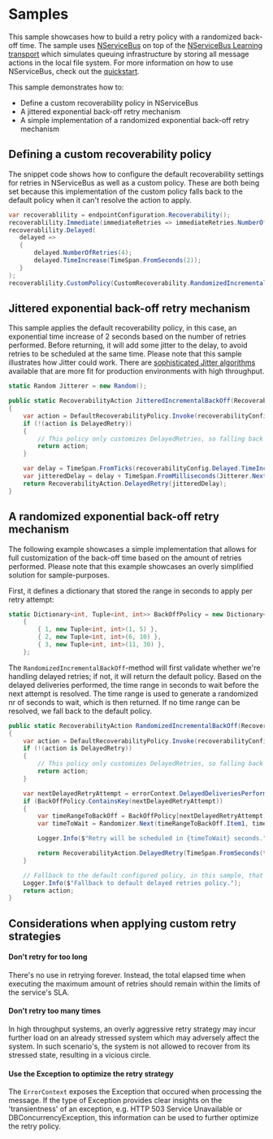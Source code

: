 # Samples

This sample showcases how to build a retry policy with a randomized back-off time. The sample uses [NServiceBus](https://docs.particular.net/) on top of the [NServiceBus Learning transport](https://docs.particular.net/transports/learning/) which simulates queuing infrastructure by storing all message actions in the local file system.
For more information on how to use NServiceBus, check out the [quickstart](https://docs.particular.net/tutorials/quickstart/).

This sample demonstrates how to:

- Define a custom recoverability policy in NServiceBus
- A jittered exponential back-off retry mechanism
- A simple implementation of a randomized exponential back-off retry mechanism

## Defining a custom recoverability policy

The snippet code shows how to configure the default recoverability settings for retries in NServiceBus as well as a custom policy.
These are both being set because this implementation of the custom policy falls back to the default policy when it can't resolve the action to apply.

```c#
var recoverablility = endpointConfiguration.Recoverability();
recoverablility.Immediate(immediateRetries => immediateRetries.NumberOfRetries(0));
recoverablility.Delayed(
   delayed =>
   {
       delayed.NumberOfRetries(4);
       delayed.TimeIncrease(TimeSpan.FromSeconds(2));
   }
);
recoverablility.CustomPolicy(CustomRecoverability.RandomizedIncrementalBackOff);
```

## Jittered exponential back-off retry mechanism

This sample applies the default recoverability policy, in this case, an exponential time increase of 2 seconds based on the number of retries performed. Before returning, it will add some jitter to the delay, to avoid retries to be scheduled at the same time.
Please note that this sample illustrates how Jitter could work. There are [sophisticated Jitter algorithms](https://aws.amazon.com/blogs/architecture/exponential-backoff-and-jitter/) available that are more fit for production environments with high throughput.

```c#
static Random Jitterer = new Random();

public static RecoverabilityAction JitteredIncrementalBackOff(RecoverabilityConfig recoverabilityConfig, ErrorContext errorContext)
{
    var action = DefaultRecoverabilityPolicy.Invoke(recoverabilityConfig, errorContext);
    if (!(action is DelayedRetry))
    {
        // This policy only customizes DelayedRetries, so falling back to the default policy here
        return action;
    }

    var delay = TimeSpan.FromTicks(recoverabilityConfig.Delayed.TimeIncrease.Ticks * (errorContext.DelayedDeliveriesPerformed + 1));
    var jitteredDelay = delay + TimeSpan.FromMilliseconds(Jitterer.Next(0, 1000));
    return RecoverabilityAction.DelayedRetry(jitteredDelay);
}
```

## A randomized exponential back-off retry mechanism

The following example showcases a simple implementation that allows for full customization of the back-off time based on the amount of retries performed.
Please note that this example showcases an overly simplified solution for sample-purposes. 

First, it defines a dictionary that stored the range in seconds to apply per retry attempt:

```c#
static Dictionary<int, Tuple<int, int>> BackOffPolicy = new Dictionary<int, Tuple<int, int>>
    {
        { 1, new Tuple<int, int>(1, 5) },
        { 2, new Tuple<int, int>(6, 10) },
        { 3, new Tuple<int, int>(11, 30) },
    };
```

The `RandomizedIncrementalBackOff`-method will first validate whether we're handling delayed retries; if not, it will return the default policy. 
Based on the delayed deliveries performed, the time range in seconds to wait before the next attempt is resolved.
The time range is used to generate a randomized nr of seconds to wait, which is then returned.
If no time range can be resolved, we fall back to the default policy.

```c#
public static RecoverabilityAction RandomizedIncrementalBackOff(RecoverabilityConfig recoverabilityConfig, ErrorContext errorContext)
{
    var action = DefaultRecoverabilityPolicy.Invoke(recoverabilityConfig, errorContext);
    if (!(action is DelayedRetry))
    {
        // This policy only customizes DelayedRetries, so falling back to the default policy here
        return action;
    }

    var nextDelayedRetryAttempt = errorContext.DelayedDeliveriesPerformed + 1;
    if (BackOffPolicy.ContainsKey(nextDelayedRetryAttempt))
    {
        var timeRangeToBackOff = BackOffPolicy[nextDelayedRetryAttempt];
        var timeToWait = Randomizer.Next(timeRangeToBackOff.Item1, timeRangeToBackOff.Item2);

        Logger.Info($"Retry will be scheduled in {timeToWait} seconds.");

        return RecoverabilityAction.DelayedRetry(TimeSpan.FromSeconds(timeToWait));
    }

    // Fallback to the default configured policy, in this sample, that would be 2 seconds * nrOfRetryAttempts
    Logger.Info($"Fallback to default delayed retries policy.");
    return action;
}
```

## Considerations when applying custom retry strategies

#### Don't retry for too long

There's no use in retrying forever. Instead, the total elapsed time when executing the maximum amount of retries should remain within the limits of the service's SLA.

#### Don't retry too many times

In high throughput systems, an overly aggressive retry strategy may incur further load on an already stressed system which may adversely affect the system. In such scenario's, the system is not allowed to recover from its stressed state, resulting in a vicious  circle.

#### Use the Exception to optimize the retry strategy

The `ErrorContext` exposes the Exception that occured when processing the message. If the type of Exception provides clear insights on the 'transientness' of an exception, e.g. HTTP 503 Service Unavailable or DBConcurrencyException, this information can be used to further optimize the retry policy.
